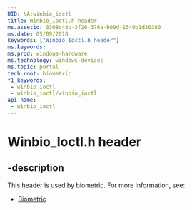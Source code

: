```yaml
---
UID: NA:winbio_ioctl
title: Winbio_Ioctl.h header
ms.assetid: 0308c48b-3f20-376a-b09d-1540b1d30380
ms.date: 05/09/2018
keywords: ["Winbio_Ioctl.h header"]
ms.keywords: 
ms.prod: windows-hardware
ms.technology: windows-devices
ms.topic: portal
tech.root: biometric
f1_keywords:
 - winbio_ioctl
 - winbio_ioctl/winbio_ioctl
api_name:
 - winbio_ioctl
---
```


# Winbio_Ioctl.h header


## -description

This header is used by biometric. For more information, see:

- [Biometric](../_biometric/index.md)

